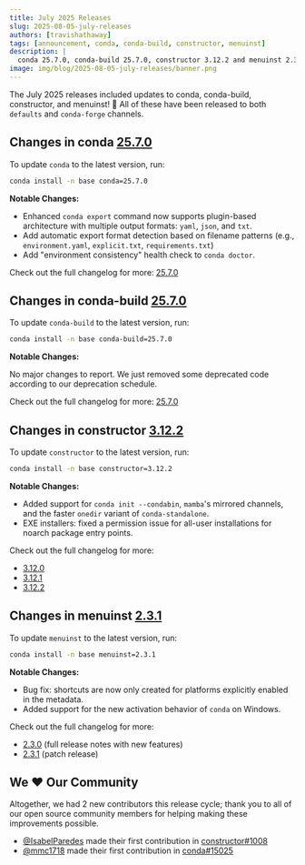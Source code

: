 ```yaml
---
title: July 2025 Releases
slug: 2025-08-05-july-releases
authors: [travishathaway]
tags: [announcement, conda, conda-build, constructor, menuinst]
description: |
  conda 25.7.0, conda-build 25.7.0, constructor 3.12.2 and menuinst 2.3.1 have been released! 🎉
image: img/blog/2025-08-05-july-releases/banner.png
---
```


The July 2025 releases included updates to conda, conda-build, constructor, and menuinst! 🎉 All of these have been released to both `defaults` and `conda-forge` channels.

<!-- truncate -->

## Changes in conda [25.7.0](https://github.com/conda/conda/releases/tag/25.7.0)

To update `conda` to the latest version, run:

```bash
conda install -n base conda=25.7.0
```

**Notable Changes:**

- Enhanced `conda export` command now supports plugin-based architecture with multiple output formats: `yaml`, `json`, and `txt`.
- Add automatic export format detection based on filename patterns (e.g., `environment.yaml`, `explicit.txt`, `requirements.txt`)
- Add "environment consistency" health check to `conda doctor`.

Check out the full changelog for more: [25.7.0](https://github.com/conda/conda/releases/tag/25.7.0)

## Changes in conda-build [25.7.0](https://github.com/conda/conda-build/releases/tag/25.7.0)

To update `conda-build` to the latest version, run:

```bash
conda install -n base conda-build=25.7.0
```

**Notable Changes:**

No major changes to report. We just removed some deprecated code according to our deprecation schedule.

Check out the full changelog for more: [25.7.0](https://github.com/conda/conda-build/releases/tag/25.7.0)

## Changes in constructor [3.12.2](https://github.com/conda/constructor/releases/tag/3.12.2)

To update `constructor` to the latest version, run:

```bash
conda install -n base constructor=3.12.2
```

**Notable Changes:**

- Added support for `conda init --condabin`, `mamba`'s mirrored channels, and the faster `onedir` variant of `conda-standalone`.
- EXE installers: fixed a permission issue for all-user installations for noarch package entry points.

Check out the full changelog for more:
- [3.12.0](https://github.com/conda/constructor/releases/tag/3.12.0)
- [3.12.1](https://github.com/conda/constructor/releases/tag/3.12.1)
- [3.12.2](https://github.com/conda/constructor/releases/tag/3.12.2)

## Changes in menuinst [2.3.1](https://github.com/conda/menuinst/releases/tag/2.3.1)

To update `menuinst` to the latest version, run:

```bash
conda install -n base menuinst=2.3.1
```

**Notable Changes:**

- Bug fix: shortcuts are now only created for platforms explicitly enabled in the metadata.
- Added support for the new activation behavior of `conda` on Windows.

Check out the full changelog for more:
- [2.3.0](https://github.com/conda/menuinst/releases/tag/2.3.0) (full release notes with new features)
- [2.3.1](https://github.com/conda/menuinst/releases/tag/2.3.1) (patch release)

## We ❤️ Our Community

Altogether, we had 2 new contributors this release cycle; thank you to all of our open source community members for helping making these improvements possible.

- [@IsabelParedes](https://github.com/IsabelParedes) made their first contribution in [constructor#1008](https://github.com/conda/constructor/pull/1008)
- [@mmc1718](https://github.com/mmc1718) made their first contribution in [conda#15025](https://github.com/conda/conda/pull/15025)
